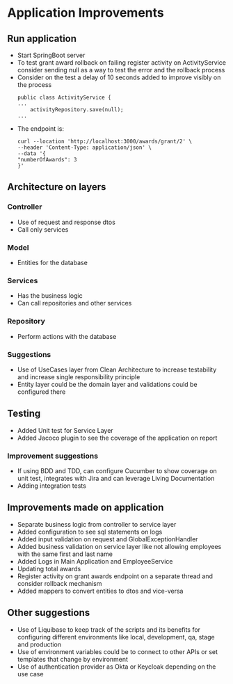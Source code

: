 # Application Improvements
## Run application
- Start SpringBoot server
- To test grant award rollback on failing register activity on ActivityService consider sending null
  as a way to test the error and the rollback process
- Consider on the test a delay of 10 seconds added to improve visibly on the process
  ```
  public class ActivityService {
  ...
      activityRepository.save(null);
  ...
  ```
- The endpoint is:
  ```
  curl --location 'http://localhost:3000/awards/grant/2' \
  --header 'Content-Type: application/json' \
  --data '{
  "numberOfAwards": 3
  }'
  ```
## Architecture on layers
### Controller
- Use of request and response dtos
- Call only services
### Model
- Entities for the database
### Services
- Has the business logic
- Can call repositories and other services
### Repository
- Perform actions with the database
### Suggestions
- Use of UseCases layer from Clean Architecture to increase testability and increase single 
  responsibility principle
- Entity layer could be the domain layer and validations could be configured there
## Testing
- Added Unit test for Service Layer
- Added Jacoco plugin to see the coverage of the application on report
### Improvement suggestions
- If using BDD and TDD, can configure Cucumber to show coverage on unit test, integrates with Jira and 
  can leverage Living Documentation
- Adding integration tests
## Improvements made on application
- Separate business logic from controller to service layer
- Added configuration to see sql statements on logs
- Added input validation on request and GlobalExceptionHandler
- Added business validation on service layer like not allowing employees with the same first and last name
- Added Logs in Main Application and EmployeeService
- Updating total awards
- Register activity on grant awards endpoint on a separate thread and consider rollback mechanism
- Added mappers to convert entities to dtos and vice-versa
## Other suggestions
- Use of Liquibase to keep track of the scripts and its benefits for configuring different environments
  like local, development, qa, stage and production
- Use of environment variables could be to connect to other APIs or set templates that change by environment
- Use of authentication provider as Okta or Keycloak depending on the use case 
